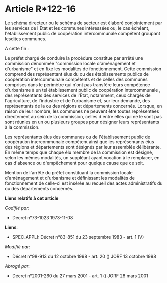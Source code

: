 # Article R*122-16

Le schéma directeur ou le schéma de secteur est élaboré conjointement par les services de l'Etat et les communes intéressées
ou, le cas échéant, l'établissement public de coopération intercommunale compétent groupant lesdites communes.

A cette fin :

Le préfet chargé de conduire la procédure constitue par arrêté une commission dénommée "commission locale d'aménagement et
d'urbanisme" et en fixe les modalités de fonctionnement. Cette commission comprend des représentant élus du ou des
établissements publics de coopération intercommunale compétents et de celles des communes comprises dans le périmètre qui
n'ont pas transfére leurs compétence d'urbanisme à un tel établissement public de coopération intercommunale , des
représentants des services de l'Etat, notamment, ceux chargés de l'agriculture, de l'industrie et de l'urbanisme et, sur leur
demande, des représentants de la ou des régions et départements concernés. Lorsque, en raison de leur nombre, les communes ne
peuvent être toutes représentées directement au sein de la commission, celles d'entre elles qui ne le sont pas sont réunies
en un ou plusieurs groupes pour désigner leurs représentants à la commission.

Les représentants élus des communes ou de l'établissement public de coopération intercommunale compétent ainsi que les
représentants élus des régions et départements sont désignés par leur assemblée délibérante. En même temps que chaque élu
membre de la commission est désigné, selon les mêmes modalités, un suppléant ayant vocation à le remplacer, en cas d'absence
ou d'empêchement pour quelque cause que ce soit.

Mention de l'arrêté du préfet constituant la commission locale d'aménagement et d'urbanisme et définissant les modalités de
fonctionnement de celle-ci est insérée au recueil des actes administratifs du ou des départements concernés.

**Liens relatifs à cet article**

_Codifié par_:

  - Décret n°73-1023 1973-11-08

**Liens**:

  - SPEC_APPLI: Décret n°83-851 du 23 septembre 1983 - art. 1 (V)

_Modifié par_:

  - Décret n°98-913 du 12 octobre 1998 - art. 20 () JORF 13 octobre 1998

_Abrogé par_:

  - Décret n°2001-260 du 27 mars 2001 - art. 1 () JORF 28 mars 2001
